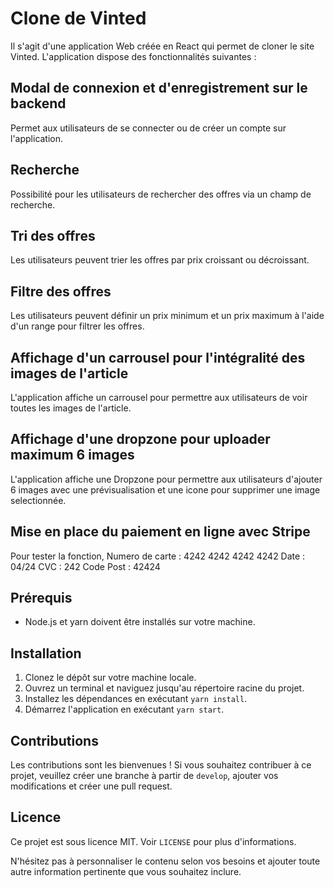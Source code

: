 # Clone de Vinted

Il s'agit d'une application Web créée en React qui permet de cloner le site Vinted. L'application dispose des fonctionnalités suivantes :

## Modal de connexion et d'enregistrement sur le backend

Permet aux utilisateurs de se connecter ou de créer un compte sur l'application.

## Recherche

Possibilité pour les utilisateurs de rechercher des offres via un champ de recherche.

## Tri des offres

Les utilisateurs peuvent trier les offres par prix croissant ou décroissant.

## Filtre des offres

Les utilisateurs peuvent définir un prix minimum et un prix maximum à l'aide d'un range pour filtrer les offres.

## Affichage d'un carrousel pour l'intégralité des images de l'article

L'application affiche un carrousel pour permettre aux utilisateurs de voir toutes les images de l'article.

## Affichage d'une dropzone pour uploader maximum 6 images

L'application affiche une Dropzone pour permettre aux utilisateurs d'ajouter 6 images avec une prévisualisation et une icone pour supprimer une image selectionnée.

## Mise en place du paiement en ligne avec Stripe

Pour tester la fonction, Numero de carte : 4242 4242 4242 4242 Date : 04/24 CVC : 242 Code Post : 42424

## Prérequis

- Node.js et yarn doivent être installés sur votre machine.

## Installation

1. Clonez le dépôt sur votre machine locale.
2. Ouvrez un terminal et naviguez jusqu'au répertoire racine du projet.
3. Installez les dépendances en exécutant `yarn install`.
4. Démarrez l'application en exécutant `yarn start`.

## Contributions

Les contributions sont les bienvenues ! Si vous souhaitez contribuer à ce projet, veuillez créer une branche à partir de `develop`, ajouter vos modifications et créer une pull request.

## Licence

Ce projet est sous licence MIT. Voir `LICENSE` pour plus d'informations.

N'hésitez pas à personnaliser le contenu selon vos besoins et ajouter toute autre information pertinente que vous souhaitez inclure.
